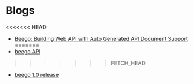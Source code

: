 # Blogs

<<<<<<< HEAD
- [Beego: Building Web API with Auto Generated API Document Support](blog/beego_api)
=======
- [beego API](blog/beego_api)
>>>>>>> FETCH_HEAD
- [beego 1.0 release](blog/beego1_release)
